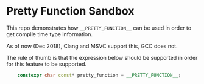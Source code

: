 # Pretty Function Sandbox

This repo demonstrates how `__PRETTY_FUNCTION__` can be used in order
to get compile time type information.

As of now (Dec 2018), Clang and MSVC support this, GCC does not.

The rule of thumb is that the expression below should be supported
in order for this feature to be supported.


```cpp
    constexpr char const* pretty_function = __PRETTY_FUNCTION__;
```
